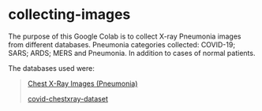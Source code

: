 # collecting-images

The purpose of this Google Colab is to collect X-ray Pneumonia images from different databases. Pneumonia categories collected: COVID-19; SARS; ARDS; MERS and Pneumonia. In addition to cases of normal patients.

The databases used were:
> [Chest X-Ray Images (Pneumonia)](https://www.kaggle.com/paultimothymooney/chest-xray-pneumonia)
> 
> [covid-chestxray-dataset](https://github.com/ieee8023/covid-chestxray-dataset)
